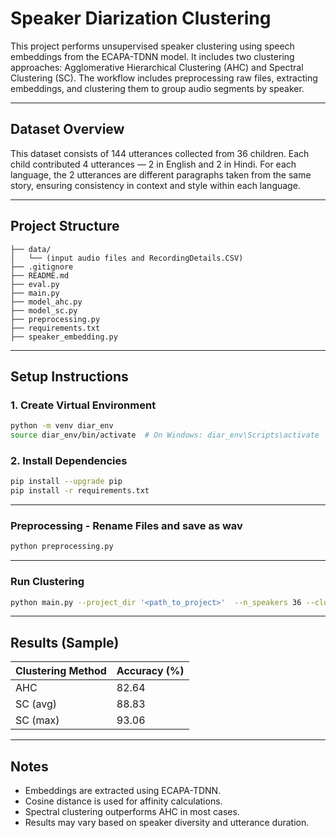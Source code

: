 # Speaker Diarization Clustering

This project performs unsupervised speaker clustering using speech embeddings from the ECAPA-TDNN model. It includes two clustering approaches: Agglomerative Hierarchical Clustering (AHC) and Spectral Clustering (SC). The workflow includes preprocessing raw files, extracting embeddings, and clustering them to group audio segments by speaker.

---

## Dataset Overview

This dataset consists of 144 utterances collected from 36 children. Each child contributed 4 utterances — 2 in English and 2 in Hindi. For each language, the 2 utterances are different paragraphs taken from the same story, ensuring consistency in context and style within each language.

---

## Project Structure

```
├── data/
│   └── (input audio files and RecordingDetails.CSV)
├── .gitignore
├── README.md
├── eval.py
├── main.py
├── model_ahc.py
├── model_sc.py
├── preprocessing.py
├── requirements.txt
├── speaker_embedding.py
```

---

## Setup Instructions

### 1. Create Virtual Environment
```bash
python -m venv diar_env
source diar_env/bin/activate  # On Windows: diar_env\Scripts\activate
```

### 2. Install Dependencies
```bash
pip install --upgrade pip
pip install -r requirements.txt
```

---

### Preprocessing - Rename Files and save as wav

```bash
python preprocessing.py
```
---

### Run Clustering

```bash
python main.py --project_dir '<path_to_project>'  --n_speakers 36 --clust_name 'sc'/'ahc' --force_emb True/False
```

---

## Results (Sample)

| Clustering Method| Accuracy (%) |
|------------------|--------------|
| AHC              | 82.64        |
| SC (avg)         | 88.83        |
| SC (max)         | 93.06        |

---

## Notes
- Embeddings are extracted using ECAPA-TDNN.
- Cosine distance is used for affinity calculations.
- Spectral clustering outperforms AHC in most cases.
- Results may vary based on speaker diversity and utterance duration.
